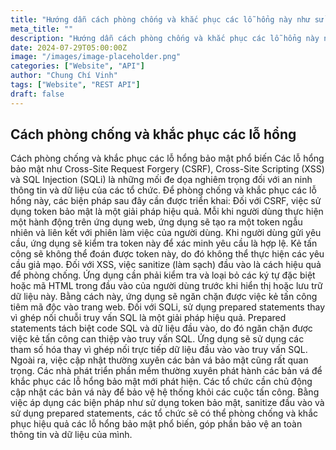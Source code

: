 ```yaml
---
title: "Hướng dẫn cách phòng chống và khắc phục các lỗ hổng này như sử dụng token, sanitize input, prepared statements"
meta_title: ""
description: "Hướng dẫn cách phòng chống và khắc phục các lỗ hổng này như sử dụng token, sanitize input, prepared statements"
date: 2024-07-29T05:00:00Z
image: "/images/image-placeholder.png"
categories: ["Website", "API"]
author: "Chung Chí Vinh"
tags: ["Website", "REST API"]
draft: false
---
```


## Cách phòng chống và khắc phục các lỗ hổng

Cách phòng chống và khắc phục các lỗ hổng bảo mật phổ biến
Các lỗ hổng bảo mật như Cross-Site Request Forgery (CSRF), Cross-Site Scripting (XSS) và SQL Injection (SQLi) là những mối đe dọa nghiêm trọng đối với an ninh thông tin và dữ liệu của các tổ chức. Để phòng chống và khắc phục các lỗ hổng này, các biện pháp sau đây cần được triển khai:
Đối với CSRF, việc sử dụng token bảo mật là một giải pháp hiệu quả. Mỗi khi người dùng thực hiện một hành động trên ứng dụng web, ứng dụng sẽ tạo ra một token ngẫu nhiên và liên kết với phiên làm việc của người dùng. Khi người dùng gửi yêu cầu, ứng dụng sẽ kiểm tra token này để xác minh yêu cầu là hợp lệ. Kẻ tấn công sẽ không thể đoán được token này, do đó không thể thực hiện các yêu cầu giả mạo.
Đối với XSS, việc sanitize (làm sạch) đầu vào là cách hiệu quả để phòng chống. Ứng dụng cần phải kiểm tra và loại bỏ các ký tự đặc biệt hoặc mã HTML trong đầu vào của người dùng trước khi hiển thị hoặc lưu trữ dữ liệu này. Bằng cách này, ứng dụng sẽ ngăn chặn được việc kẻ tấn công tiêm mã độc vào trang web.
Đối với SQLi, sử dụng prepared statements thay vì ghép nối chuỗi truy vấn SQL là một giải pháp hiệu quả. Prepared statements tách biệt code SQL và dữ liệu đầu vào, do đó ngăn chặn được việc kẻ tấn công can thiệp vào truy vấn SQL. Ứng dụng sẽ sử dụng các tham số hóa thay vì ghép nối trực tiếp dữ liệu đầu vào vào truy vấn SQL.
Ngoài ra, việc cập nhật thường xuyên các bản vá bảo mật cũng rất quan trọng. Các nhà phát triển phần mềm thường xuyên phát hành các bản vá để khắc phục các lỗ hổng bảo mật mới phát hiện. Các tổ chức cần chủ động cập nhật các bản vá này để bảo vệ hệ thống khỏi các cuộc tấn công.
Bằng việc áp dụng các biện pháp như sử dụng token bảo mật, sanitize đầu vào và sử dụng prepared statements, các tổ chức sẽ có thể phòng chống và khắc phục hiệu quả các lỗ hổng bảo mật phổ biến, góp phần bảo vệ an toàn thông tin và dữ liệu của mình.
